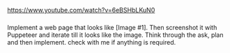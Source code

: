 
https://www.youtube.com/watch?v=6eBSHbLKuN0


###
Implement a web page that looks like [Image #1]. Then screenshot it with Puppeteer and
   iterate till it looks like the image. Think through the ask, plan and then implement.
    check with me if anything is required.
